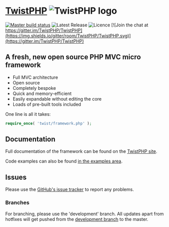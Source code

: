 # [TwistPHP](https://twistphp.com/) ![TwistPHP logo](http://static.twistphp.com/logo/square/32.png)

[![Master build status](https://img.shields.io/travis/TwistPHP/TwistPHP/master.svg)](https://travis-ci.org/TwistPHP/TwistPHP) ![Latest Release](https://img.shields.io/github/release/TwistPHP/TwistPHP.svg) ![Licence](https://img.shields.io/github/license/TwistPHP/TwistPHP.svg) [![Join the chat at https://gitter.im/TwistPHP/TwistPHP](https://img.shields.io/gitter/room/TwistPHP/TwistPHP.svg)](https://gitter.im/TwistPHP/TwistPHP)

## A fresh, new open source PHP MVC micro framework

* Full MVC architecture
* Open source
* Completely bespoke
* Quick and memory-efficient
* Easily expandable without editing the core
* Loads of pre-built tools included

One line is all it takes:

```php
require_once( 'twist/framework.php' );
```

## Documentation

Full documentation of the framework can be found on the [TwistPHP site](https://twistphp.com/docs).

Code examples can also be found [in the examples area](https://twistphp.com/examples).

## Issues

Please use the [GitHub's issue tracker](https://github.com/TwistPHP/TwistPHP/issues) to report any problems.

### Branches

For branching, please use the 'development' branch. All updates apart from hotfixes will get pushed from the [development branch](https://github.com/TwistPHP/TwistPHP/tree/development) to the master.
